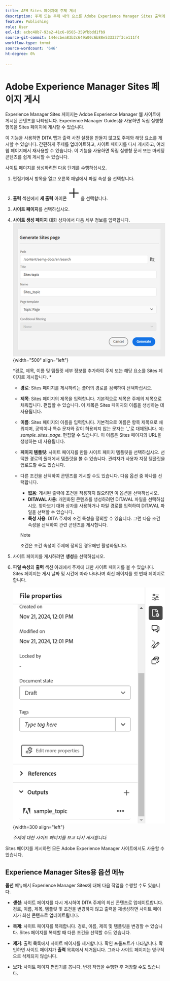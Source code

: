 ```yaml
---
title: AEM Sites 페이지에 주제 게시
description: 주제 또는 주제 내의 요소를 Adobe Experience Manager Sites 출력에 게시합니다.  주제에 대한 Experience Manager Sites 페이지 표시를 보고 다시 게시하는 방법을 알아봅니다.
feature: Publishing
role: User
exl-id: acbc48b7-93a2-41c6-8565-359fbbdd1fb9
source-git-commit: 144ecbea83b2c649a00c6b88e533327f3ce111f4
workflow-type: tm+mt
source-wordcount: '646'
ht-degree: 0%

---
```


# Adobe Experience Manager Sites 페이지 게시


Experience Manager Sites 페이지는 Adobe Experience Manager 웹 사이트에 게시된 콘텐츠를 나타냅니다. Experience Manager Guides을 사용하면 독립 실행형 항목을 Sites 페이지에 게시할 수 있습니다.

이 기능을 사용하면 DITA 맵과 출력 사전 설정을 만들지 않고도 주제와 해당 요소를 게시할 수 있습니다. 간편하게 주제를 업데이트하고, 사이트 페이지를 다시 게시하고, 여러 웹 페이지에서 재사용할 수 있습니다. 이 기능을 사용하면 독립 실행형 문서 또는 마케팅 콘텐츠를 쉽게 게시할 수 있습니다.

사이트 페이지를 생성하려면 다음 단계를 수행하십시오.


1. 편집기에서 항목을 열고 오른쪽 패널에서 파일 속성 을 선택합니다.
1. **출력** 섹션에서 **새 출력** 아이콘![새 출력 아이콘](./images/Add_icon.svg)을 선택합니다.
1. **사이트 페이지**&#x200B;를 선택하십시오.
1. **사이트 생성 페이지** 대화 상자에서 다음 세부 정보를 입력합니다.
   ![사이트 생성 페이지에서 경로 및 템플릿 세부 정보 추가](images/aem-sites-page-generate.png){width="500" align="left"}

   *경로, 제목, 이름 및 템플릿 세부 정보를 추가하여 주제 또는 해당 요소를 Sites 페이지로 게시합니다. *

   * **경로**: Sites 페이지를 게시하려는 폴더의 경로를 검색하여 선택하십시오.
   * **제목**: Sites 페이지의 제목을 입력합니다. 기본적으로 제목은 주제의 제목으로 채워집니다. 편집할 수 있습니다. 이 제목은 Sites 페이지의 이름을 생성하는 데 사용됩니다.
   * **이름**: Sites 페이지의 이름을 입력합니다. 기본적으로 이름은 항목 제목으로 채워지며, 공백이나 특수 문자와 같이 허용되지 않는 문자는 &#39;_&#39;로 대체됩니다. 예: *sample_sites_page*. 편집할 수 있습니다. 이 이름은 Sites 페이지의 URL을 생성하는 데 사용됩니다.
   * **페이지 템플릿**: 사이트 페이지를 만들 사이트 페이지 템플릿을 선택하십시오. 선택한 경로의 폴더에서 템플릿을 볼 수 있습니다. 관리자가 사용자 지정 템플릿을 업로드할 수도 있습니다.


   * 다른 조건을 선택하여 콘텐츠를 게시할 수도 있습니다.  다음 옵션 중 하나를 선택합니다.


      * **없음**: 게시된 출력에 조건을 적용하지 않으려면 이 옵션을 선택하십시오.
      * **DITAVAL 사용**: 개인화된 콘텐츠를 생성하려면 DITAVAL 파일을 선택하십시오. 찾아보기 대화 상자를 사용하거나 파일 경로를 입력하여 DITAVAL 파일을 선택할 수 있습니다.
      * **특성 사용**: DITA 주제에 조건 특성을 정의할 수 있습니다. 그런 다음 조건 속성을 선택하여 관련 콘텐츠를 게시합니다.

     >[!NOTE]
     > 
     >조건은 조건 속성이 주제에 정의된 경우에만 활성화됩니다.



1. 사이트 페이지를 게시하려면 **생성**&#x200B;을 선택하십시오.
1. **파일 속성**&#x200B;의 **출력** 섹션 아래에서 주제에 대한 사이트 페이지를 볼 수 있습니다. Sites 페이지는 게시 날짜 및 시간에 따라 나타나며 최신 페이지를 첫 번째 페이지로 합니다.

   ![주제에 대한 사이트 페이지 보기](images/aem-sites-output-new.png){width=300 align=&quot;left&quot;}

   *주제에 대한 사이트 페이지를 보고 다시 게시합니다.*

Sites 페이지를 게시하면 모든 Adobe Experience Manager 사이트에서도 사용할 수 있습니다.


## Experience Manager Sites용 옵션 메뉴

**옵션** 메뉴에서 Experience Manager Sites에 대해 다음 작업을 수행할 수도 있습니다.

* **생성**: 사이트 페이지를 다시 게시하여 DITA 주제의 최신 콘텐츠로 업데이트합니다. 경로, 이름, 제목, 템플릿 및 조건을 변경하지 않고 출력을 재생성하면 사이트 페이지가 최신 콘텐츠로 업데이트됩니다.

* **복제**: 사이트 페이지를 복제합니다. 경로, 이름, 제목 및 템플릿을 변경할 수 있습니다. Sites 페이지를 복제할 때 다른 조건을 선택할 수도 있습니다.

* **제거**: 출력 목록에서 사이트 페이지를 제거합니다. 확인 프롬프트가 나타납니다. 확인하면 사이트 페이지가 **출력** 목록에서 제거됩니다. 그러나 사이트 페이지는 영구적으로 삭제되지 않습니다.

* **보기**: 사이트 페이지 편집기를 봅니다. 변경 작업을 수행한 후 저장할 수도 있습니다.
